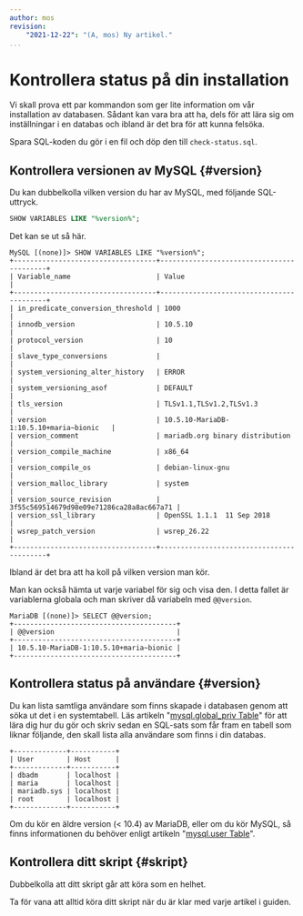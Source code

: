 ```yaml
---
author: mos
revision:
    "2021-12-22": "(A, mos) Ny artikel."
...
```

Kontrollera status på din installation
==================================

Vi skall prova ett par kommandon som ger lite information om vår installation av databasen. Sådant kan vara bra att ha, dels för att lära sig om inställningar i en databas och ibland är det bra för att kunna felsöka.

Spara SQL-koden du gör i en fil och döp den till `check-status.sql`.



Kontrollera versionen av MySQL {#version}
--------------------------------------

Du kan dubbelkolla vilken version du har av MySQL, med följande SQL-uttryck.

```sql
SHOW VARIABLES LIKE "%version%";
```

Det kan se ut så här.

```text
MySQL [(none)]> SHOW VARIABLES LIKE "%version%";
+-----------------------------------+------------------------------------------+
| Variable_name                     | Value                                    |
+-----------------------------------+------------------------------------------+
| in_predicate_conversion_threshold | 1000                                     |
| innodb_version                    | 10.5.10                                  |
| protocol_version                  | 10                                       |
| slave_type_conversions            |                                          |
| system_versioning_alter_history   | ERROR                                    |
| system_versioning_asof            | DEFAULT                                  |
| tls_version                       | TLSv1.1,TLSv1.2,TLSv1.3                  |
| version                           | 10.5.10-MariaDB-1:10.5.10+maria~bionic   |
| version_comment                   | mariadb.org binary distribution          |
| version_compile_machine           | x86_64                                   |
| version_compile_os                | debian-linux-gnu                         |
| version_malloc_library            | system                                   |
| version_source_revision           | 3f55c569514679d98e09e71286ca28a8ac667a71 |
| version_ssl_library               | OpenSSL 1.1.1  11 Sep 2018               |
| wsrep_patch_version               | wsrep_26.22                              |
+-----------------------------------+------------------------------------------+
```

Ibland är det bra att ha koll på vilken version man kör.

Man kan också hämta ut varje variabel för sig och visa den. I detta fallet är variablerna globala och man skriver då variabeln med `@@version`.

```text
MariaDB [(none)]> SELECT @@version;
+----------------------------------------+
| @@version                              |
+----------------------------------------+
| 10.5.10-MariaDB-1:10.5.10+maria~bionic |
+----------------------------------------+
```



Kontrollera status på användare {#version}
--------------------------------------

Du kan lista samtliga användare som finns skapade i databasen genom att söka ut det i en systemtabell. Läs artikeln "[mysql.global_priv Table](https://mariadb.com/kb/en/mysqlglobal_priv-table/)" för att lära dig hur du gör och skriv sedan en SQL-sats som får fram en tabell som liknar följande, den skall lista alla användare som finns i din databas.

```text
+-------------+-----------+
| User        | Host      |
+-------------+-----------+
| dbadm       | localhost |
| maria       | localhost |
| mariadb.sys | localhost |
| root        | localhost |
+-------------+-----------+
```

Om du kör en äldre version (< 10.4) av MariaDB, eller om du kör MySQL, så finns informationen du behöver enligt artikeln "[mysql.user Table](https://mariadb.com/kb/en/mysqluser-table/)".



Kontrollera ditt skript {#skript}
--------------------------------------

Dubbelkolla att ditt skript går att köra som en helhet.

Ta för vana att alltid köra ditt skript när du är klar med varje artikel i guiden.
